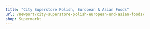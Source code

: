 ```yaml
---
title: "City Superstore Polish, European & Asian Foods"
url: /newport/city-superstore-polish-european-und-asian-foods/
shop: Supermarkt
---
```

